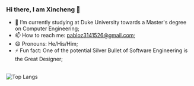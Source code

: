 ### Hi there, I am Xincheng 👋

- 🌱 I’m currently studying at Duke University towards a Master's degree on Computer Engineering;
- 📫 How to reach me: pabloz3141526@gmail.com;
- 😄 Pronouns: He/His/Him;
- ⚡ Fun fact: One of the potential Silver Bullet of Software Engineering is the Great Designer;
<br/><br/>

![Top Langs](https://github-readme-stats.vercel.app/api/top-langs/?username=Si1verBul13tzxc&layout=donut)




<!--
**Si1verBul13tzxc/Si1verBul13tzxc** is a ✨ _special_ ✨ repository because its `README.md` (this file) appears on your GitHub profile.

Here are some ideas to get you started:

- 🔭 I’m currently working on ...
- 🌱 I’m currently learning ...
- 👯 I’m looking to collaborate on ...
- 🤔 I’m looking for help with ...
- 💬 Ask me about ...
- 📫 How to reach me: ...
- 😄 Pronouns: ...
- ⚡ Fun fact: ...
-->

